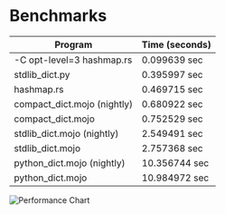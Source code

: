# Benchmarks

| Program | Time (seconds) |
|---------|----------------|
| -C opt-level=3 hashmap.rs | 0.099639 sec |
| stdlib_dict.py | 0.395997 sec |
| hashmap.rs | 0.469715 sec |
| compact_dict.mojo (nightly) | 0.680922 sec |
| compact_dict.mojo | 0.752529 sec |
| stdlib_dict.mojo (nightly) | 2.549491 sec |
| stdlib_dict.mojo | 2.757368 sec |
| python_dict.mojo (nightly) | 10.356744 sec |
| python_dict.mojo | 10.984972 sec |

![Performance Chart](benchmark.png)
